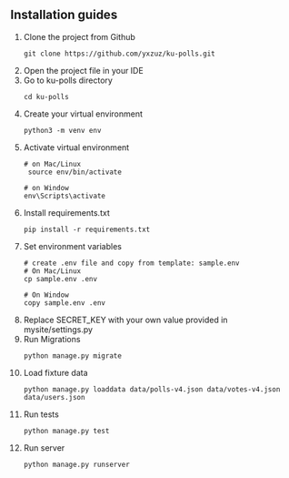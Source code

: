 ## Installation guides

1. Clone the project from Github
    ```
    git clone https://github.com/yxzuz/ku-polls.git
    ```
2. Open the project file in your IDE
3. Go to ku-polls directory
    ```
    cd ku-polls
    ```
4. Create your virtual environment
    ```
    python3 -m venv env
    ```
5. Activate virtual environment    
   ```
   # on Mac/Linux
    source env/bin/activate
   
   # on Window
   env\Scripts\activate
   ```
6. Install requirements.txt
    ```
    pip install -r requirements.txt
    ```
7. Set environment variables
   ```
   # create .env file and copy from template: sample.env
   # On Mac/Linux
   cp sample.env .env
   
   # On Window
   copy sample.env .env
   ```
8. Replace SECRET_KEY with your own value provided in mysite/settings.py
9. Run Migrations
    ```
    python manage.py migrate
    ```
10. Load fixture data
    ```
    python manage.py loaddata data/polls-v4.json data/votes-v4.json data/users.json
    ```
11. Run tests
    ```
    python manage.py test
    ```
12. Run server
    ```
    python manage.py runserver
    ```